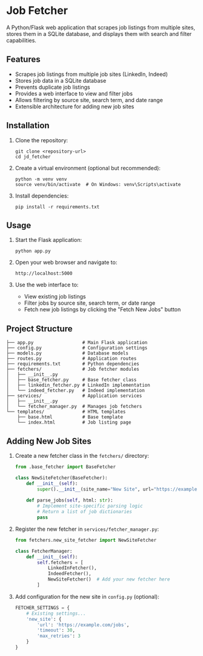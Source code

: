 # Job Fetcher

A Python/Flask web application that scrapes job listings from multiple sites, stores them in a SQLite database, and displays them with search and filter capabilities.

## Features

- Scrapes job listings from multiple job sites (LinkedIn, Indeed)
- Stores job data in a SQLite database
- Prevents duplicate job listings
- Provides a web interface to view and filter jobs
- Allows filtering by source site, search term, and date range
- Extensible architecture for adding new job sites

## Installation

1. Clone the repository:
   ```
   git clone <repository-url>
   cd jd_fetcher
   ```

2. Create a virtual environment (optional but recommended):
   ```
   python -m venv venv
   source venv/bin/activate  # On Windows: venv\Scripts\activate
   ```

3. Install dependencies:
   ```
   pip install -r requirements.txt
   ```

## Usage

1. Start the Flask application:
   ```
   python app.py
   ```

2. Open your web browser and navigate to:
   ```
   http://localhost:5000
   ```

3. Use the web interface to:
   - View existing job listings
   - Filter jobs by source site, search term, or date range
   - Fetch new job listings by clicking the "Fetch New Jobs" button

## Project Structure

```
├── app.py                  # Main Flask application
├── config.py               # Configuration settings
├── models.py               # Database models
├── routes.py               # Application routes
├── requirements.txt        # Python dependencies
├── fetchers/               # Job fetcher modules
│   ├── __init__.py
│   ├── base_fetcher.py     # Base fetcher class
│   ├── linkedin_fetcher.py # LinkedIn implementation
│   └── indeed_fetcher.py   # Indeed implementation
├── services/               # Application services
│   ├── __init__.py
│   └── fetcher_manager.py  # Manages job fetchers
└── templates/              # HTML templates
    ├── base.html           # Base template
    └── index.html          # Job listing page
```

## Adding New Job Sites

1. Create a new fetcher class in the `fetchers/` directory:
   ```python
   from .base_fetcher import BaseFetcher
   
   class NewSiteFetcher(BaseFetcher):
       def __init__(self):
           super().__init__(site_name="New Site", url="https://example.com/jobs")
       
       def parse_jobs(self, html: str):
           # Implement site-specific parsing logic
           # Return a list of job dictionaries
           pass
   ```

2. Register the new fetcher in `services/fetcher_manager.py`:
   ```python
   from fetchers.new_site_fetcher import NewSiteFetcher
   
   class FetcherManager:
       def __init__(self):
           self.fetchers = [
               LinkedInFetcher(),
               IndeedFetcher(),
               NewSiteFetcher()  # Add your new fetcher here
           ]
   ```

3. Add configuration for the new site in `config.py` (optional):
   ```python
   FETCHER_SETTINGS = {
       # Existing settings...
       'new_site': {
           'url': 'https://example.com/jobs',
           'timeout': 30,
           'max_retries': 3
       }
   }
   ```